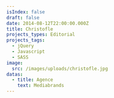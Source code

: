 ```yaml
---
isIndex: false
draft: false
date: 2014-08-12T22:00:00.000Z
title: Christofle
projects_types: Editorial
projects_tags:
  - jQuery
  - Javascript
  - SASS
image:
  src: /images/uploads/christofle.jpg
datas:
  - title: Agence
    text: Mediabrands
---
```

